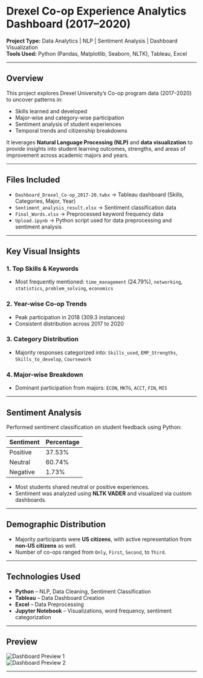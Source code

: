 
# Drexel Co-op Experience Analytics Dashboard (2017–2020)

**Project Type:** Data Analytics | NLP | Sentiment Analysis | Dashboard Visualization  
**Tools Used:** Python (Pandas, Matplotlib, Seaborn, NLTK), Tableau, Excel  

---

## Overview

This project explores Drexel University’s Co-op program data (2017–2020) to uncover patterns in:
- Skills learned and developed  
- Major-wise and category-wise participation  
- Sentiment analysis of student experiences  
- Temporal trends and citizenship breakdowns  

It leverages **Natural Language Processing (NLP)** and **data visualization** to provide insights into student learning outcomes, strengths, and areas of improvement across academic majors and years.

---

## Files Included

- `Dashboard_Drexel_Co-op_2017-20.twbx` → Tableau dashboard (Skills, Categories, Major, Year)  
- `Sentiment_analysis_result.xlsx` → Sentiment classification data  
- `Final_Words.xlsx` → Preprocessed keyword frequency data  
- `Upload.ipynb` → Python script used for data preprocessing and sentiment analysis  

---

## Key Visual Insights

### 1. **Top Skills & Keywords**  
- Most frequently mentioned: `time_management` (24.79%), `networking`, `statistics`, `problem_solving`, `economics`

### 2. **Year-wise Co-op Trends**  
- Peak participation in 2018 (309.3 instances)  
- Consistent distribution across 2017 to 2020

### 3. **Category Distribution**  
- Majority responses categorized into: `Skills_used`, `EMP_Strengths`, `Skills_to_develop`, `Coursework`

### 4. **Major-wise Breakdown**  
- Dominant participation from majors: `ECON`, `MKTG`, `ACCT`, `FIN`, `MIS`

---

## Sentiment Analysis

Performed sentiment classification on student feedback using Python:

| Sentiment   | Percentage |
|-------------|------------|
| Positive    | 37.53%     |
| Neutral     | 60.74%     |
| Negative    | 1.73%      |

- Most students shared neutral or positive experiences.  
- Sentiment was analyzed using **NLTK VADER** and visualized via custom dashboards.

---

## Demographic Distribution

- Majority participants were **US citizens**, with active representation from **non-US citizens** as well.  
- Number of co-ops ranged from `Only`, `First`, `Second`, to `Third`.

---

## Technologies Used

- **Python** – NLP, Data Cleaning, Sentiment Classification  
- **Tableau** – Data Dashboard Creation  
- **Excel** – Data Preprocessing  
- **Jupyter Notebook** – Visualizations, word frequency, sentiment categorization

---




## Preview

![Dashboard Preview 1](./Screenshot%202025-07-14%20at%209.37.11 PM.png)  
![Dashboard Preview 2](./Screenshot%202025-07-14%20at%209.37.24 PM.png)

---



